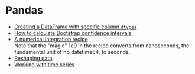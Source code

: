 # Pandas

- [Creating a DataFrame with specific column `dtypes`](https://stackoverflow.com/questions/38235992/initialize-pandas-dataframe-with-defined-dtypes)
- [How to calculate Bootstrap confidence intervals](https://machinelearningmastery.com/calculate-bootstrap-confidence-intervals-machine-learning-results-python/)
- [A numerical integration recipe](https://nbviewer.jupyter.org/gist/metakermit/5720498)<br/>  Note that the "magic" 1e9 in the recipe converts from nanoseconds, the fundamental unit of np.datetime64, to seconds.
- [Reshaping data](https://hackernoon.com/reshaping-data-in-python-fa27dda2ff77)
- [Working with time series](https://jakevdp.github.io/PythonDataScienceHandbook/03.11-working-with-time-series.html)